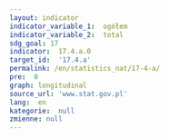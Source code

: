 ```yaml
---
layout: indicator
indicator_variable_1:  ogółem
indicator_variable_2:  total
sdg_goal: 17
indicator:  17.4.a.0
target_id:  '17.4.a'
permalink: /en/statistics_nat/17-4-a/
pre:  0
graph: longitudinal
source_url: 'www.stat.gov.pl'
lang:  en
kategorie:  null
zmienne: null
---
```

